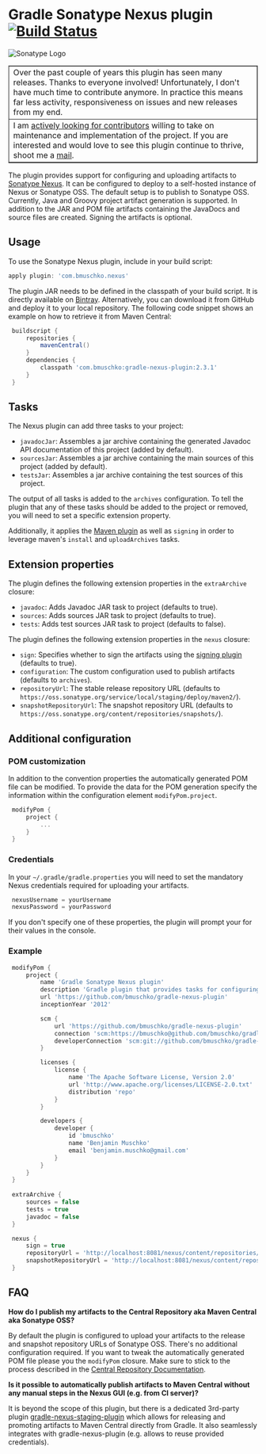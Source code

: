 # Gradle Sonatype Nexus plugin [![Build Status](https://github.com/bmuschko/gradle-nexus-plugin/workflows/Build%20and%20Release%20%5BLinux%5D/badge.svg)](https://github.com/bmuschko/gradle-nexus-plugin/actions?query=workflow%3A%22Build+and+Release+%5BLinux%5D%22)

![Sonatype Logo](http://media.marketwire.com/attachments/200910/580330_sonatype.gif)

<table border=1>
    <tr>
        <td>
            Over the past couple of years this plugin has seen many releases. Thanks to everyone involved! 
            Unfortunately, I don't have much time to contribute anymore. In practice this means far less activity, 
            responsiveness on issues and new releases from my end.
        </td>
    </tr>
    <tr>
        <td>
            I am 
            <a href="https://discuss.gradle.org/t/looking-for-new-owners-for-gradle-plugins/9735">actively looking for contributors</a> 
            willing to take on maintenance and implementation of the project. If you are interested and would love to see this 
            plugin continue to thrive, shoot me a <a href="mailto:benjamin.muschko@gmail.com">mail</a>.
        </td>
    </tr>
</table>

The plugin provides support for configuring and uploading artifacts to [Sonatype Nexus](http://www.sonatype.org/nexus/). It can
be configured to deploy to a self-hosted instance of Nexus or Sonatype OSS. The default setup is to publish
to Sonatype OSS. Currently, Java and Groovy project artifact generation is supported. In addition to the JAR and POM file
 artifacts containing the JavaDocs and source files are created. Signing the artifacts is optional.

## Usage

To use the Sonatype Nexus plugin, include in your build script:

```groovy
apply plugin: 'com.bmuschko.nexus'
```

The plugin JAR needs to be defined in the classpath of your build script. It is directly available on
[Bintray](https://bintray.com/bmuschko/gradle-plugins/com.bmuschko%3Agradle-nexus-plugin).
Alternatively, you can download it from GitHub and deploy it to your local repository. The following code snippet shows an
example on how to retrieve it from Maven Central:

```groovy
 buildscript {
     repositories {
         mavenCentral()
     }
     dependencies {
         classpath 'com.bmuschko:gradle-nexus-plugin:2.3.1'
     }
 }
```

## Tasks

The Nexus plugin can add three tasks to your project:
* `javadocJar`: Assembles a jar archive containing the generated Javadoc API documentation of this project (added by default).
* `sourcesJar`: Assembles a jar archive containing the main sources of this project (added by default).
* `testsJar`: Assembles a jar archive containing the test sources of this project.

The output of all tasks is added to the `archives` configuration. To tell the plugin that any of these tasks should be
added to the project or removed, you will need to set a specific extension property.

Additionally, it applies the [Maven plugin](http://gradle.org/docs/current/userguide/maven_plugin.html) as well
as `signing` in order to leverage maven's `install` and `uploadArchives` tasks.

## Extension properties

The plugin defines the following extension properties in the `extraArchive` closure:

* `javadoc`: Adds Javadoc JAR task to project (defaults to true).
* `sources`: Adds sources JAR task to project (defaults to true).
* `tests`: Adds test sources JAR task to project (defaults to false).

The plugin defines the following extension properties in the `nexus` closure:

* `sign`: Specifies whether to sign the artifacts using the [signing plugin](http://gradle.org/docs/current/userguide/signing_plugin.html) (defaults to true).
* `configuration`: The custom configuration used to publish artifacts (defaults to `archives`).
* `repositoryUrl`: The stable release repository URL (defaults to `https://oss.sonatype.org/service/local/staging/deploy/maven2/`).
* `snapshotRepositoryUrl`: The snapshot repository URL (defaults to `https://oss.sonatype.org/content/repositories/snapshots/`).

## Additional configuration

### POM customization

In addition to the convention properties the automatically generated POM file can be modified. To provide the data for
the POM generation specify the information within the configuration element `modifyPom.project`.

```groovy
 modifyPom {
     project {
         ...
     }
 }
```

### Credentials

In your `~/.gradle/gradle.properties` you will need to set the mandatory Nexus credentials required for uploading your artifacts.

```groovy
 nexusUsername = yourUsername
 nexusPassword = yourPassword
```

If you don't specify one of these properties, the plugin will prompt your for their values in the console.

### Example

```groovy
 modifyPom {
     project {
         name 'Gradle Sonatype Nexus plugin'
         description 'Gradle plugin that provides tasks for configuring and uploading artifacts to Sonatype Nexus.'
         url 'https://github.com/bmuschko/gradle-nexus-plugin'
         inceptionYear '2012'

         scm {
             url 'https://github.com/bmuschko/gradle-nexus-plugin'
             connection 'scm:https://bmuschko@github.com/bmuschko/gradle-nexus-plugin.git'
             developerConnection 'scm:git://github.com/bmuschko/gradle-nexus-plugin.git'
         }

         licenses {
             license {
                 name 'The Apache Software License, Version 2.0'
                 url 'http://www.apache.org/licenses/LICENSE-2.0.txt'
                 distribution 'repo'
             }
         }

         developers {
             developer {
                 id 'bmuschko'
                 name 'Benjamin Muschko'
                 email 'benjamin.muschko@gmail.com'
             }
         }
     }
 }
 
 extraArchive {
     sources = false
     tests = true
     javadoc = false
 }

 nexus {
     sign = true
     repositoryUrl = 'http://localhost:8081/nexus/content/repositories/internal/'
     snapshotRepositoryUrl = 'http://localhost:8081/nexus/content/repositories/internal-snapshots/'
 }
```

## FAQ

**How do I publish my artifacts to the Central Repository aka Maven Central aka Sonatype OSS?**

By default the plugin is configured to upload your artifacts to the release and snapshot repository URLs of Sonatype OSS.
There's no additional configuration required. If you want to tweak the automatically generated POM file please you the
`modifyPom` closure. Make sure to stick to the process described in
the [Central Repository Documentation](http://central.sonatype.org/pages/producers.html).

**Is it possible to automatically publish artifacts to Maven Central without any manual steps in the Nexus GUI (e.g. from CI server)?**

It is beyond the scope of this plugin, but there is a dedicated 3rd-party plugin
[gradle-nexus-staging-plugin](https://github.com/Codearte/gradle-nexus-staging-plugin) which allows for releasing and promoting
artifacts to Maven Central directly from Gradle. It also seamlessly integrates with gradle-nexus-plugin (e.g. allows to
reuse provided credentials).
